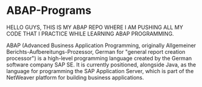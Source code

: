 # ABAP-Programs
HELLO GUYS, THIS IS MY ABAP REPO WHERE I AM PUSHING ALL MY CODE THAT I PRACTICE WHILE LEARNING ABAP PROGRAMMING.



ABAP (Advanced Business Application Programming, originally Allgemeiner Berichts-Aufbereitungs-Prozessor, German for "general report creation processor") is a high-level programming language created by the German software company SAP SE. It is currently positioned, alongside Java, as the language for programming the SAP Application Server, which is part of the NetWeaver platform for building business applications.

